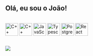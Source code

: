 ## Olá, eu sou o João!

<div align="center">
  <a href="[https://github.com/jvoliveandritz]">
</div>
 


<div style="display: inline_block"><br>
  <a href="https://dotnet.microsoft.com/pt-br/languages/csharp" title="C#"><img src="https://cdn.jsdelivr.net/gh/devicons/devicon/icons/csharp/csharp-original.svg" alt="C++" width="40px" height="40px"></a>
  <a href="https://isocpp.org/" title="C++"><img src="https://github.com/get-icon/geticon/raw/master/icons/c-plusplus.svg" alt="C++" width="40px" height="40px"></a>
  <a href="https://developer.mozilla.org/en-US/docs/Web/JavaScript" title="JavaScript"><img src="https://github.com/get-icon/geticon/raw/master/icons/javascript.svg" alt="JavaScript" width="40px" height="40px"></a>
  <a href="https://www.typescriptlang.org/" title="Typescript"> <img src="https://github.com/get-icon/geticon/raw/master/icons/typescript-icon.svg" alt="Typescript" width="40px" height="40px"></a>
 <!-- <a href="https://angular.io/" title="Angular"><img src="https://github.com/get-icon/geticon/raw/master/icons/angular-icon.svg" alt="Angular" width="40px" height="40px"></a> -->
  <a href="https://www.postgresql.org/" title="PostgreSQL"><img src="https://github.com/get-icon/geticon/raw/master/icons/postgresql.svg" alt="PostgreSQL" width="40px" height="40px"></a>
  <a href="https://reactjs.org/" title="React"><img src="https://github.com/get-icon/geticon/raw/master/icons/react.svg" alt="React" width="40px" height="40px"></a> 
</div>

##
<a href="https://github.com/jvoliveandritz/github-readme-stats"><img align="center" src="https://github-readme-stats.vercel.app/api/top-langs/?username=jvolive&layout=compact&theme=tokyonight&hide_border=true" /></a>

##
